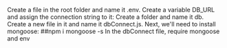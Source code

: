Create a file in the root folder and name it .env.
Create a variable DB_URL and assign the connection string to it:
Create a folder and name it db.
Create a new file in it and name it dbConnect.js.
Next, we'll need to install mongoose:
    ##npm i mongoose -s
In the dbConnect file, require mongoose and env

